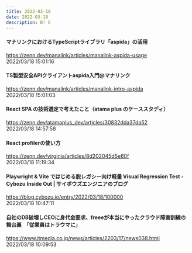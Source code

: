 ```yaml
---
title: 2022-03-18
date: 2022-03-18
description: B! 6
---
```


#### マナリンクにおけるTypeScriptライブラリ「aspida」の活用
https://zenn.dev/manalink/articles/manalink-aspida-usage<br>
2022/03/18 15:01:16<br>


#### TS製型安全APIクライアントaspida入門@マナリンク
https://zenn.dev/manalink/articles/manalink-intro-aspida<br>
2022/03/18 15:01:03<br>


#### React SPA の技術選定で考えたこと（atama plus のケーススタディ）
https://zenn.dev/atamaplus_dev/articles/30832dda37da52<br>
2022/03/18 14:57:58<br>


#### React profilerの使い方
https://zenn.dev/virginia/articles/8d202045d5e60f<br>
2022/03/18 11:19:34<br>


#### Playwright & Vite ではじめる脱レガシー向け軽量 Visual Regression Test - Cybozu Inside Out | サイボウズエンジニアのブログ
https://blog.cybozu.io/entry/2022/03/18/100000<br>
2022/03/18 10:47:11<br>


#### 自社のDB破壊しCEOに身代金要求、freeeが本当にやったクラウド障害訓練の舞台裏　「従業員はトラウマに」
https://www.itmedia.co.jp/news/articles/2203/17/news038.html<br>
2022/03/18 10:09:53<br>


